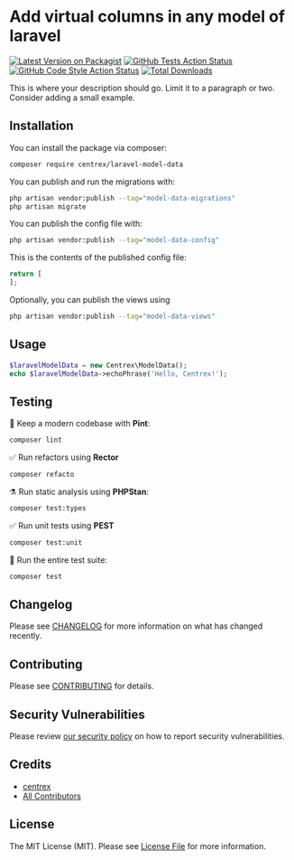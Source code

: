 # Add virtual columns in any model of laravel

[![Latest Version on Packagist](https://img.shields.io/packagist/v/centrex/laravel-model-data.svg?style=flat-square)](https://packagist.org/packages/centrex/laravel-model-data)
[![GitHub Tests Action Status](https://img.shields.io/github/actions/workflow/status/centrex/laravel-model-data/run-tests.yml?branch=main&label=tests&style=flat-square)](https://github.com/centrex/laravel-model-data/actions?query=workflow%3Arun-tests+branch%3Amain)
[![GitHub Code Style Action Status](https://img.shields.io/github/actions/workflow/status/centrex/laravel-model-data/fix-php-code-style-issues.yml?branch=main&label=code%20style&style=flat-square)](https://github.com/centrex/laravel-model-data/actions?query=workflow%3A"Fix+PHP+code+style+issues"+branch%3Amain)
[![Total Downloads](https://img.shields.io/packagist/dt/centrex/laravel-model-data?style=flat-square)](https://packagist.org/packages/centrex/laravel-model-data)

This is where your description should go. Limit it to a paragraph or two. Consider adding a small example.

## Installation

You can install the package via composer:

```bash
composer require centrex/laravel-model-data
```

You can publish and run the migrations with:

```bash
php artisan vendor:publish --tag="model-data-migrations"
php artisan migrate
```

You can publish the config file with:

```bash
php artisan vendor:publish --tag="model-data-config"
```

This is the contents of the published config file:

```php
return [
];
```

Optionally, you can publish the views using

```bash
php artisan vendor:publish --tag="model-data-views"
```

## Usage

```php
$laravelModelData = new Centrex\ModelData();
echo $laravelModelData->echoPhrase('Hello, Centrex!');
```

## Testing

🧹 Keep a modern codebase with **Pint**:
```bash
composer lint
```

✅ Run refactors using **Rector**
```bash
composer refacto
```

⚗️ Run static analysis using **PHPStan**:
```bash
composer test:types
```

✅ Run unit tests using **PEST**
```bash
composer test:unit
```

🚀 Run the entire test suite:
```bash
composer test
```

## Changelog

Please see [CHANGELOG](CHANGELOG.md) for more information on what has changed recently.

## Contributing

Please see [CONTRIBUTING](CONTRIBUTING.md) for details.

## Security Vulnerabilities

Please review [our security policy](../../security/policy) on how to report security vulnerabilities.

## Credits

- [centrex](https://github.com/centrex)
- [All Contributors](../../contributors)

## License

The MIT License (MIT). Please see [License File](LICENSE.md) for more information.
